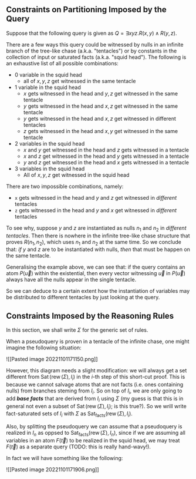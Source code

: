 ## Constraints on Partitioning Imposed by the Query

Suppose that the following query is given as $Q = \exists xyz. R(x, y) \wedge R(y, z)$.

There are a few ways this query could be witnessed by nulls in an infinite branch of the tree-like chase (a.k.a. "tentacles") or by constants in the collection of input or saturated facts (a.k.a. "squid head"). The following is an exhaustive list of all possible combinations:
 - 0 variable in the squid head
	 - all of $x, y, z$ get witnessed in the same tentacle
 - 1 variable in the squid head
	 - $x$ gets witnessed in the head and $y, z$ get witnessed in the same tentacle
	 - $y$ gets witnessed in the head and $x, z$ get witnessed in the same tentacle
	 - $y$ gets witnessed in the head and $x, z$ get witnessed in different tentacles
	 - $z$ gets witnessed in the head and $x, y$ get witnessed in the same tentacle
 - 2 variables in the squid head
	 - $x$ and $y$ get witnessed in the head and $z$ gets witnessed in a tentacle
	 - $x$ and $z$ get witnessed in the head and $y$ gets witnessed in a tentacle
	 - $y$ and $z$ get witnessed in the head and $x$ gets witnessed in a tentacle
 - 3 variables in the squid head
	 - All of $x, y, z$ get witnessed in the squid head

There are two impossible combinations, namely:

 - `x` gets witnessed in the head and $y$ and $z$ get witnessed in _different_ tentacles
 - `z` gets witnessed in the head and $y$ and $x$ get witnessed in _different_ tentacles

To see why, suppose $y$ and $z$ are instantiated as nulls $n_1$ and $n_2$ in _different tentacles_. Then there is nowhere in the infinite tree-like chase structure that proves $R(n_1, n_2)$, which uses $n_1$ and $n_2$ at the same time. So we conclude that: _if_ $y$ and $z$ are to be instantiated with nulls, _then_ that must be happen on the same tentacle.

Generalising the example above, we can see that: if the query contains an atom $P(\vec{u})$ within the existential, then every vector witnessing $\vec{u}$ in $P(\vec{u})$ always have all the nulls appear in the single tentacle.

So we can deduce to a certain extent how the instantiation of variables may be distributed to different tentacles by just looking at the query.

## Constraints Imposed by the Reasoning Rules

In this section, we shall write $\Sigma$ for the generic set of rules.

When a pseudoquery is proven in a tentacle of the infinite chase, one might imagine the following situation:

![[Pasted image 20221101171150.png]]

However, this diagram needs a slight modification: we will always get a set different from $\operatorname{Sat}(\operatorname{rew}(\Sigma), I_i)$ in the $i$-th step of this short-cut proof. This is because we cannot salvage atoms that are not facts (i.e. ones containing nulls) from branches steming from $I_i$. So on top of $I_i$, we are only going to add ***base facts*** that are derived from $I_i$ using $\Sigma$ (my guess is that this is in general not even a subset of $\operatorname{Sat}(\operatorname{rew}(\Sigma), I_i)$; is this true?). So we wrill write fact-saturated sets of $I_i$ with $\Sigma$ as $\operatorname{Sat}_{\mathrm{facts}}(\operatorname{rew}(\Sigma), I_i)$.

Also, by splitting the pseudoquery we can assume that a pseudoquery is realized in $I_n$ as oppsed to $\operatorname{Sat}_{\mathrm{facts}}(\operatorname{rew}(\Sigma), I_n)$, since if we are assuming all variables in an atom $F(\vec{t})$ to be realized in the squid head, we may treat $F(\vec{t})$ as a separate query (TODO: this is really hand-wavy!).

In fact we will have something like the following:

![[Pasted image 20221101171906.png]]


